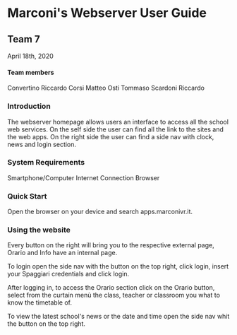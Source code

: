 # Marconi's Webserver User Guide

## Team 7
April 18th, 2020

#### Team members
Convertino Riccardo
Corsi Matteo
Osti Tommaso
Scardoni Riccardo

### Introduction
The webserver homepage allows users an interface to access all the school web services.
On the self side the user can find all the link to the sites and the web apps.
On the right side the user can find a side nav with clock, news and login section.

### System Requirements

Smartphone/Computer
Internet Connection
Browser

### Quick Start
Open the browser on your device and search apps.marconivr.it.

### Using the website
Every button on the right will bring you to the respective external page, Orario and Info have an internal page.

To login open the side nav with the button on the top right, click login, insert your Spaggiari credentials and click login.

After logging in, to access the Orario section click on the Orario button, select from the curtain menù the class, teacher or classroom you what to know the timetable of.

To view the latest school's news or the date and time open the side nav whit the button on the top right.
